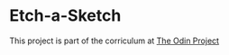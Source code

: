 # Etch-a-Sketch
This project is part of the corriculum at [The Odin Project](http://www.theodinproject.com/web-development-101/javascript-and-jquery?ref=lnav)